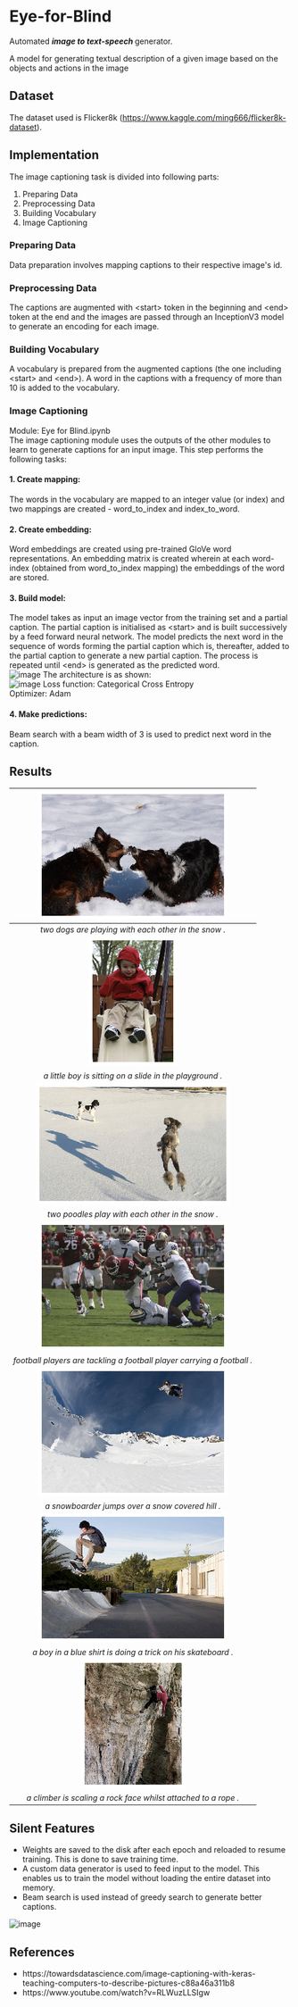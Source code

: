 # Eye-for-Blind

Automated <b> <i> image to text-speech </i ></b> generator.

A model for generating textual description of a given image based on the objects and actions in the image


## Dataset
The dataset used is Flicker8k (https://www.kaggle.com/ming666/flicker8k-dataset).


## Implementation
The image captioning task is divided into following parts:
1. Preparing Data
2. Preprocessing Data
3. Building Vocabulary
4. Image Captioning


### Preparing Data
Data preparation involves mapping captions to their respective image's id.  


### Preprocessing Data
The captions are augmented with \<start\> token in the beginning and \<end\> token at the end and the images are passed through an InceptionV3 model to generate an encoding for each image.   


### Building Vocabulary
A vocabulary is prepared from the augmented captions (the one including \<start\> and \<end\>). A word in the captions with a frequency of more than 10 is added to the vocabulary.  
  
  
### Image Captioning
Module: Eye for Blind.ipynb  
The image captioning module uses the outputs of the other modules to learn to generate captions for an input image. This step performs the following tasks:  

#### 1. Create mapping:
The words in the vocabulary are mapped to an integer value (or index) and two mappings are created - word_to_index and index_to_word.  

#### 2. Create embedding:
Word embeddings are created using pre-trained GloVe word representations. An embedding matrix is created wherein at each word-index (obtained from word_to_index mapping) the embeddings of the word are stored.  

#### 3. Build model:
The model takes as input an image vector from the training set and a partial caption. The partial caption is initialised as \<start\> and is built successively by a feed forward neural network. The model predicts the next word in the sequence of words forming the partial caption which is, thereafter, added to the partial caption to generate a new partial caption. The process is repeated until \<end\> is generated as the predicted word.  
![image](https://user-images.githubusercontent.com/65901214/193335161-49803393-ad2a-47e5-a89f-6ceac0a9d2e9.png)
The architecture is as shown:  
![image](https://user-images.githubusercontent.com/31109495/76164447-fef82f80-6174-11ea-9fc3-cf3a2fed19a9.png)
Loss function: Categorical Cross Entropy  
Optimizer: Adam 
  
#### 4. Make predictions:  
Beam search with a beam width of 3 is used to predict next word in the caption.  


## Results  
| ![image](https://github.com/JiteshGupta17/Image-Captioning/blob/master/Screenshots/76382310-4998c800-637e-11ea-9e42-04891a26f5b8.png) | 
|:--:| 
| *two dogs are playing with each other in the snow .* |
| ![image](https://github.com/JiteshGupta17/Image-Captioning/blob/master/Screenshots/76382497-f3785480-637e-11ea-986c-1af99a1262c7.png) | 
| *a little boy is sitting on a slide in the playground .* |
| ![image](https://github.com/JiteshGupta17/Image-Captioning/blob/master/Screenshots/76382600-43571b80-637f-11ea-975d-e3481df4595f.png) | 
| *two poodles play with each other in the snow .* |
| ![image](https://github.com/JiteshGupta17/Image-Captioning/blob/master/Screenshots/76382753-bcef0980-637f-11ea-8b2a-2884b30ada54.png) | 
| *football players are tackling a football player carrying a football .* |
| ![image](https://github.com/JiteshGupta17/Image-Captioning/blob/master/Screenshots/76382862-0b040d00-6380-11ea-97d7-ec7b0e4d0ee7.png) | 
| *a snowboarder jumps over a snow covered hill .* |
| ![image](https://github.com/JiteshGupta17/Image-Captioning/blob/master/Screenshots/76382877-17886580-6380-11ea-90ae-ab09b6c74428.png) | 
| *a boy in a blue shirt is doing a trick on his skateboard .* |
| ![image](https://github.com/JiteshGupta17/Image-Captioning/blob/master/Screenshots/76382922-3dae0580-6380-11ea-84b4-047bd574bfc0.png) | 
| *a climber is scaling a rock face whilst attached to a rope .* |


## Silent Features  
<ul>
  <li> Weights are saved to the disk after each epoch and reloaded to resume training. This is done to save training time. </li>
  
<li> A custom data generator is used to feed input to the model. This enables us to train the model without loading the entire dataset into memory. </li>
  
<li> Beam search is used instead of greedy search to generate better captions. </li>
</ul>

![image](https://user-images.githubusercontent.com/65901214/203356442-62d7160e-24f9-4ac7-b521-aca13adef4d7.png)


## References
<ul>
  <li> https://towardsdatascience.com/image-captioning-with-keras-teaching-computers-to-describe-pictures-c88a46a311b8 </li>
  <li> https://www.youtube.com/watch?v=RLWuzLLSIgw </li>
</ul>

